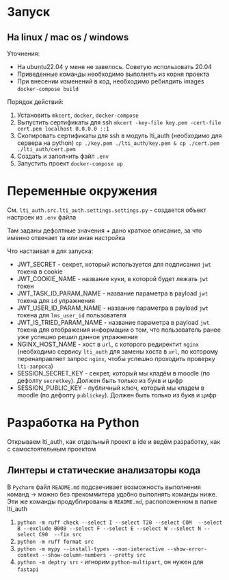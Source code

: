 # Запуск

## На linux / mac os / windows

Уточнения:
- На ubuntu22.04 у меня не завелось. Советую использовать 20.04 
- Приведенные команды необходимо выполнять из корня проекта
- При внесении изменений в код, необходимо ребилдить images `docker-compose build`

Порядок действий:
1. Установить `mkcert`, `docker`, `docker-compose`
2. Выпустить сертификаты для ssh `mkcert -key-file key.pem -cert-file cert.pem localhost 0.0.0.0 ::1`
3. Скопировать сертификаты для ssh в модуль lti_auth (необходимо для сервера на python) `cp ./key.pem ./lti_auth/key.pem & cp ./cert.pem ./lti_auth/cert.pem`
4. Создать и заполнить файл `.env`
5. Запустить проект `docker-compose up`


# Переменные окружения

См. `lti_auth.src.lti_auth.settings.settings.py` - создается объект настроек из `.env` файла

Там заданы дефолтные значения + дано краткое описание, за что именно отвечает та или иная настройка

Что настаивал я для запуска:
 - JWT_SECRET - секрет, который используется для подписания `jwt` токена в cookie
 - JWT_COOKIE_NAME - название куки, в которой будет лежать `jwt` токен
 - JWT_TASK_ID_PARAM_NAME - название параметра в payload `jwt` токена для `id` упражнения
 - JWT_USER_ID_PARAM_NAME - название параметра в payload `jwt` токена для `lms_user_id` пользователя
 - JWT_IS_TRIED_PARAM_NAME - название параметра в payload `jwt` токена для отображения информации о том, что пользователь ранее уже успешно решил данное упражнение
 - NGINX_HOST_NAME - хост в `url`, с которого редиректит `nginx` (необходимо сервису `lti_auth` для замены хоста в `url`, по которому перенаправляет запрос `nginx`, чтобы успешно проходить проверку `lti-запроса`)
 - SESSION_SECRET_KEY - секрет, который мы кладём в moodle (по дефолту `secretkey`). Должен быть только из букв и цифр
 - SESSION_PUBLIC_KEY - публичный ключ, который мы кладем в moodle (по дефолту `publickey`). Должен быть только из букв и цифр


# Разработка на Python

Открываем lti_auth, как отдельный проект в ide и ведём разработку, как с самостоятельным проектом

## Линтеры и статические анализаторы кода

В `Pycharm` файл `README.md` подсвечивает возможность выполнения команд -> можно без прекоммитера удобно выполнять
 команды ниже. Эти же команды продублированы в `README.md`, расположенном в папке lti_auth

1. `python -m ruff check --select I --select T20 --select COM  --select B --exclude B008 --select F --select E --select W --select N --select C90  --fix src`
2. `python -m ruff format src`
3. `python -m mypy --install-types --non-interactive --show-error-context --show-column-numbers --pretty src`
4. `python -m deptry src` - игнорим `python-multipart`, он нужен для `fastapi`
